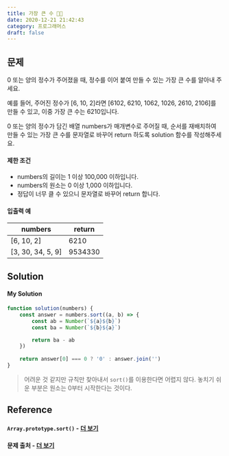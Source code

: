 ```yaml
---
title: 가장 큰 수 🧗🏻
date: 2020-12-21 21:42:43
category: 프로그래머스
draft: false
---
```


## 문제

0 또는 양의 정수가 주어졌을 때, 정수를 이어 붙여 만들 수 있는 가장 큰 수를 알아내 주세요.

예를 들어, 주어진 정수가 [6, 10, 2]라면 [6102, 6210, 1062, 1026, 2610, 2106]를 만들 수 있고, 이중 가장 큰 수는 6210입니다.

0 또는 양의 정수가 담긴 배열 numbers가 매개변수로 주어질 때, 순서를 재배치하여 만들 수 있는 가장 큰 수를 문자열로 바꾸어 return 하도록 solution 함수를 작성해주세요.

#### 제한 조건

- numbers의 길이는 1 이상 100,000 이하입니다.
- numbers의 원소는 0 이상 1,000 이하입니다.
- 정답이 너무 클 수 있으니 문자열로 바꾸어 return 합니다.

#### 입출력 예

| numbers           	| return  	|
|-------------------	|---------	|
| [6, 10, 2]        	| 6210    	|
| [3, 30, 34, 5, 9] 	| 9534330 	|

## Solution

#### My Solution

```js
function solution(numbers) {
    const answer = numbers.sort((a, b) => {
        const ab = Number(`${a}${b}`)
        const ba = Number(`${b}${a}`)

        return ba - ab
    })
    
    return answer[0] === 0 ? '0' : answer.join('')
}
```

> 어려운 것 같지만 규칙만 찾아내서 `sort()`를 이용한다면 어렵지 않다. 놓치기 쉬운 부분은 원소는 0부터 시작한다는 것이다.

## Reference

#### `Array.prototype.sort()` - [더 보기](https://developer.mozilla.org/ko/docs/Web/JavaScript/Reference/Global_Objects/Array/sort)

#### 문제 출처 - [더 보기](https://programmers.co.kr/learn/courses/30/lessons/42746)